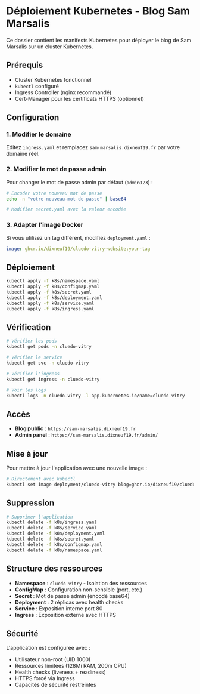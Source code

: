 # Déploiement Kubernetes - Blog Sam Marsalis

Ce dossier contient les manifests Kubernetes pour déployer le blog de Sam Marsalis sur un cluster Kubernetes.

## Prérequis

- Cluster Kubernetes fonctionnel
- `kubectl` configuré
- Ingress Controller (nginx recommandé)
- Cert-Manager pour les certificats HTTPS (optionnel)

## Configuration

### 1. Modifier le domaine

Editez `ingress.yaml` et remplacez `sam-marsalis.dixneuf19.fr` par votre domaine réel.

### 2. Modifier le mot de passe admin

Pour changer le mot de passe admin par défaut (`admin123`) :

```bash
# Encoder votre nouveau mot de passe
echo -n "votre-nouveau-mot-de-passe" | base64

# Modifier secret.yaml avec la valeur encodée
```

### 3. Adapter l'image Docker

Si vous utilisez un tag différent, modifiez `deployment.yaml` :

```yaml
image: ghcr.io/dixneuf19/cluedo-vitry-website:your-tag
```

## Déploiement

```bash
kubectl apply -f k8s/namespace.yaml
kubectl apply -f k8s/configmap.yaml
kubectl apply -f k8s/secret.yaml
kubectl apply -f k8s/deployment.yaml
kubectl apply -f k8s/service.yaml
kubectl apply -f k8s/ingress.yaml
```

## Vérification

```bash
# Vérifier les pods
kubectl get pods -n cluedo-vitry

# Vérifier le service
kubectl get svc -n cluedo-vitry

# Vérifier l'ingress
kubectl get ingress -n cluedo-vitry

# Voir les logs
kubectl logs -n cluedo-vitry -l app.kubernetes.io/name=cluedo-vitry
```

## Accès

- **Blog public** : `https://sam-marsalis.dixneuf19.fr`
- **Admin panel** : `https://sam-marsalis.dixneuf19.fr/admin/`

## Mise à jour

Pour mettre à jour l'application avec une nouvelle image :

```bash
# Directement avec kubectl
kubectl set image deployment/cluedo-vitry blog=ghcr.io/dixneuf19/cluedo-vitry-website:new-tag -n cluedo-vitry
```

## Suppression

```bash
# Supprimer l'application
kubectl delete -f k8s/ingress.yaml
kubectl delete -f k8s/service.yaml
kubectl delete -f k8s/deployment.yaml
kubectl delete -f k8s/secret.yaml
kubectl delete -f k8s/configmap.yaml
kubectl delete -f k8s/namespace.yaml
```

## Structure des ressources

- **Namespace** : `cluedo-vitry` - Isolation des ressources
- **ConfigMap** : Configuration non-sensible (port, etc.)
- **Secret** : Mot de passe admin (encodé base64)
- **Deployment** : 2 réplicas avec health checks
- **Service** : Exposition interne port 80
- **Ingress** : Exposition externe avec HTTPS

## Sécurité

L'application est configurée avec :
- Utilisateur non-root (UID 1000)
- Ressources limitées (128Mi RAM, 200m CPU)
- Health checks (liveness + readiness)
- HTTPS forcé via Ingress
- Capacités de sécurité restreintes 
